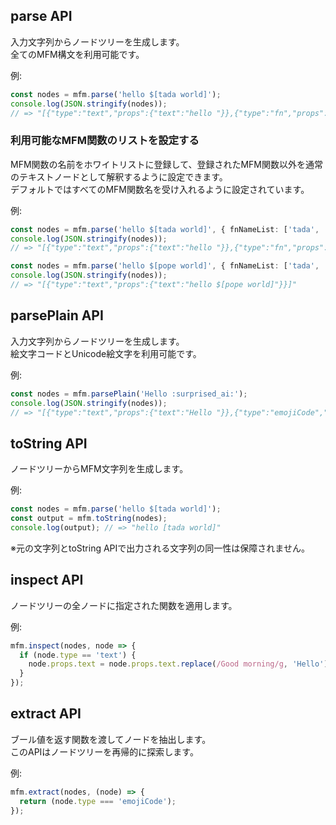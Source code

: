 ## parse API
入力文字列からノードツリーを生成します。  
全てのMFM構文を利用可能です。  

例:  
```ts
const nodes = mfm.parse('hello $[tada world]');
console.log(JSON.stringify(nodes));
// => "[{"type":"text","props":{"text":"hello "}},{"type":"fn","props":{"name":"tada","args":{}},"children":[{"type":"text","props":{"text":"world"}}]}]"
```

### 利用可能なMFM関数のリストを設定する
MFM関数の名前をホワイトリストに登録して、登録されたMFM関数以外を通常のテキストノードとして解釈するように設定できます。  
デフォルトではすべてのMFM関数名を受け入れるように設定されています。  

例:  
```ts
const nodes = mfm.parse('hello $[tada world]', { fnNameList: ['tada', 'spin'] });
console.log(JSON.stringify(nodes));
// => "[{"type":"text","props":{"text":"hello "}},{"type":"fn","props":{"name":"tada","args":{}},"children":[{"type":"text","props":{"text":"world"}}]}]"
```

```ts
const nodes = mfm.parse('hello $[pope world]', { fnNameList: ['tada', 'spin'] });
console.log(JSON.stringify(nodes));
// => "[{"type":"text","props":{"text":"hello $[pope world]"}}]"
```

## parsePlain API
入力文字列からノードツリーを生成します。  
絵文字コードとUnicode絵文字を利用可能です。  

例:  
```ts
const nodes = mfm.parsePlain('Hello :surprised_ai:');
console.log(JSON.stringify(nodes));
// => "[{"type":"text","props":{"text":"Hello "}},{"type":"emojiCode","props":{"name":"surprised_ai"}}]"
```

## toString API
ノードツリーからMFM文字列を生成します。

例:  
```ts
const nodes = mfm.parse('hello $[tada world]');
const output = mfm.toString(nodes);
console.log(output); // => "hello [tada world]"
```
※元の文字列とtoString APIで出力される文字列の同一性は保障されません。

## inspect API
ノードツリーの全ノードに指定された関数を適用します。  

例:  
```ts
mfm.inspect(nodes, node => {
  if (node.type == 'text') {
    node.props.text = node.props.text.replace(/Good morning/g, 'Hello');
  }
});
```

## extract API
ブール値を返す関数を渡してノードを抽出します。  
このAPIはノードツリーを再帰的に探索します。  

例:  
```ts
mfm.extract(nodes, (node) => {
  return (node.type === 'emojiCode');
});
```
